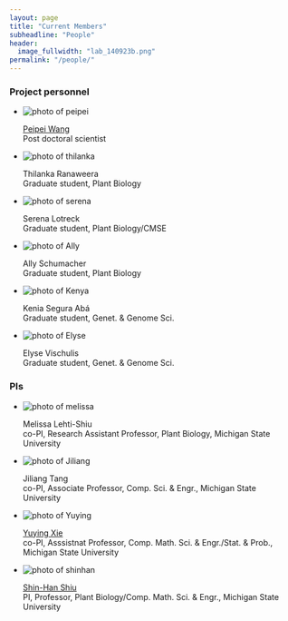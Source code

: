 ```yaml
---
layout: page
title: "Current Members"
subheadline: "People"
header:
  image_fullwidth: "lab_140923b.png"
permalink: "/people/"
---
```


<head>
  <base href="https://ShiuLab.github.io/images/people/">
</head>

<H3>Project personnel</H3>
<ul class="small-block-grid-2 medium-block-grid-3 large-block-grid-4">
  <li><img src="peipei.jpg" alt='photo of peipei'><p><a href="https://peipeiwang6.github.io/">Peipei Wang</a><br>Post doctoral scientist</p></li>
  <li><img src="thilanka.jpg" alt='photo of thilanka'><p>Thilanka Ranaweera<br>Graduate student, Plant Biology</p></li>
  <li><img src="Serena.png" alt='photo of serena'><p>Serena Lotreck<br>Graduate student, Plant Biology/CMSE</p></li>
  <li><img src="Ally.png" alt='photo of Ally'><p> Ally Schumacher<br>Graduate student, Plant Biology</p></li>
  <li><img src="Kenya.png" alt='photo of Kenya'><p> Kenia Segura Abá<br>Graduate student, Genet. & Genome Sci.</p></li>
  <li><img src="elyse.jpg" alt='photo of Elyse'><p> Elyse Vischulis<br>Graduate student, Genet. & Genome Sci.</p></li>
</ul>

<html>
<body>
<H3>PIs</H3>
<ul class="small-block-grid-2 medium-block-grid-3 large-block-grid-4">
  <li><img src="melissa.jpg" alt='photo of melissa'><p>Melissa Lehti-Shiu<br>co-PI, Research Assistant Professor, Plant Biology, Michigan State University</p></li>
  <li><img src="https://www.cse.msu.edu/~tangjili/jiliang.jpg" alt='photo of Jiliang'><p>Jiliang Tang<br>co-PI, Associate Professor, Comp. Sci. & Engr., Michigan State University</p></li>
  <li><img src="https://stt.natsci.msu.edu/sites/_stt/cache/file/B534D110-865A-42CD-B49A029C612832DB_medium.jpg" alt='photo of Yuying'><p><a href="people/Shiu">Yuying Xie</a><br>co-PI, Asssistnat Professor, Comp. Math. Sci. & Engr./Stat. & Prob., Michigan State University</p></li>
  <li><img src="shinhan.png" alt='photo of shinhan'><p><a href="people/Shiu">Shin-Han Shiu</a><br>PI, Professor, Plant Biology/Comp. Math. Sci. & Engr., Michigan State University</p></li>
</ul>

</body>
</html>
